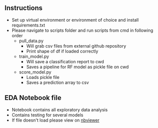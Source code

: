 ## Instructions
+ Set up virtual environment or environment of choice and install requirements.txt
+ Please navigate to scripts folder and run scripts from cmd in following order
  + pull_data.py
    + Will grab csv files from external github repository
    + Print shape of df if loaded correctly
  + train_model.py
    + Will save a classification report to cwd
    + Saves a pipeline for RF model as pickle file on cwd
  + score_model.py
    + Loads pickle file 
    + Saves a prediction array to csv

## EDA Notebook file
+ Notebook contains all exploratory data analysis
+ Contains testing for several models
+ If file doesn't load please view on [nbviewer](https://nbviewer.jupyter.org/github/justinherman42/Data_Science_Projects/blob/a730cc88911ab89f4f13615f96e8ee3e66a2e63d/Python/Titanic_Survival_Pipeline/eda.ipynb)






